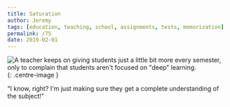```yaml
---
title: Saturation
author: Jeremy
tags: [education, teaching, school, assignments, tests, memorization]
permalink: /75
date: 2019-02-01
---
```


![A teacher keeps on giving students just a little bit more every semester, only to complain that students aren't focused on "deep" learning.](https://res.cloudinary.com/dh3hm8pb7/image/upload/c_scale,q_auto:best,w_615/v1535842782/Handwaving/Published/Saturation.png){: .centre-image }

"I know, right? I'm just making sure they get a complete understanding of the subject!"
